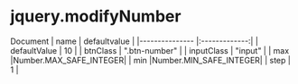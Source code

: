 # jquery.modifyNumber


Document
|     name       |  defaultvalue |
|--------------- |:-------------:|
| defaultValue   |       10      |
|  btnClass      | ".btn-number" |
|  inputClass    |    "input"    |
|    max         |Number.MAX_SAFE_INTEGER|
|    min         |Number.MIN_SAFE_INTEGER|
|    step        |      1        |
